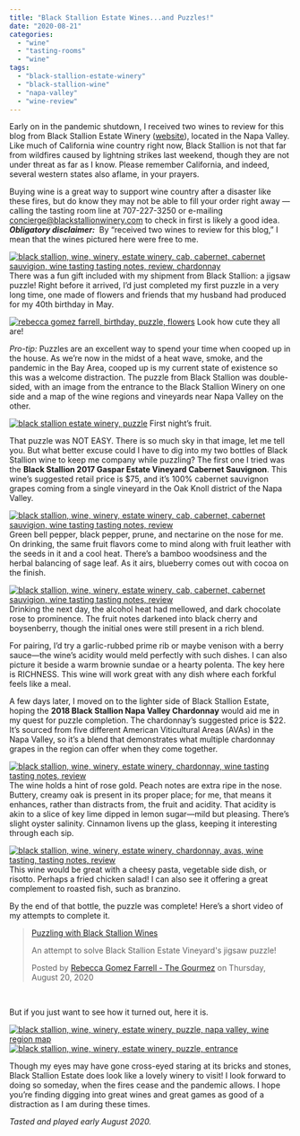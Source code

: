 ```yaml
---
title: "Black Stallion Estate Wines...and Puzzles!"
date: "2020-08-21"
categories:
  - "wine"
  - "tasting-rooms"
  - "wine"
tags:
  - "black-stallion-estate-winery"
  - "black-stallion-wine"
  - "napa-valley"
  - "wine-review"
---
```


<script async defer="" crossorigin="anonymous" src="https://connect.facebook.net/en_US/sdk.js#xfbml=1&version=v8.0&appId=152380721638567&autoLogAppEvents=1" nonce="8ZGIyh6L"></script>

Early on in the pandemic shutdown, I received two wines to review for this blog from Black Stallion Estate Winery ([website](https://www.blackstallionwinery.com/)), located in the Napa Valley. Like much of California wine country right now, Black Stallion is not that far from wildfires caused by lightning strikes last weekend, though they are not under threat as far as I know. Please remember California, and indeed, several western states also aflame, in your prayers.

Buying wine is a great way to support wine country after a disaster like these fires, but do know they may not be able to fill your order right away — calling the tasting room line at 707-227-3250 or e-mailing [concierge@blackstallionwinery.com](mailto:concierge@blackstallionwinery.com) to check in first is likely a good idea. **_Obligatory disclaimer:_**  By “received two wines to review for this blog,” I mean that the wines pictured here were free to me.

[![black stallion, wine, winery, estate winery, cab, cabernet, cabernet sauvigion, wine tasting tasting notes, review, chardonnay](https://thegourmez-wpmedia.s3.amazonaws.com/2020/08/Black-Stallion-002-411x500.jpg)](https://thegourmez-wpmedia.s3.amazonaws.com/2020/08/Black-Stallion-002.jpg)There was a fun gift included with my shipment from Black Stallion: a jigsaw puzzle! Right before it arrived, I’d just completed my first puzzle in a very long time, one made of flowers and friends that my husband had produced for my 40th birthday in May.




<div class="caption">

[![rebecca gomez farrell, birthday, puzzle, flowers](https://thegourmez-wpmedia.s3.amazonaws.com/2020/08/birthday-puzzle-500x375.jpg)](https://thegourmez-wpmedia.s3.amazonaws.com/2020/08/birthday-puzzle.jpg) Look how cute they all are!</div>


_Pro-tip:_ Puzzles are an excellent way to spend your time when cooped up in the house. As we’re now in the midst of a heat wave, smoke, and the pandemic in the Bay Area, cooped up is my current state of existence so this was a welcome distraction. The puzzle from Black Stallion was double-sided, with an image from the entrance to the Black Stallion Winery on one side and a map of the wine regions and vineyards near Napa Valley on the other.




<div class="caption">

[![black stallion estate winery, puzzle](https://thegourmez-wpmedia.s3.amazonaws.com/2020/08/Black-Stallion-001-500x375.jpg)](https://thegourmez-wpmedia.s3.amazonaws.com/2020/08/Black-Stallion-001.jpg) First night’s fruit.</div>


That puzzle was NOT EASY. There is so much sky in that image, let me tell you. But what better excuse could I have to dig into my two bottles of Black Stallion wine to keep me company while puzzling? The first one I tried was the **Black Stallion 2017 Gaspar Estate Vineyard Cabernet Sauvignon**. This wine’s suggested retail price is $75, and it’s 100% cabernet sauvignon grapes coming from a single vineyard in the Oak Knoll district of the Napa Valley.

[![black stallion, wine, winery, estate winery, cab, cabernet, cabernet sauvigion, wine tasting tasting notes, review](https://thegourmez-wpmedia.s3.amazonaws.com/2020/08/Black-Stallion-005-401x500.jpg)](https://thegourmez-wpmedia.s3.amazonaws.com/2020/08/Black-Stallion-005.jpg)Green bell pepper, black pepper, prune, and nectarine on the nose for me. On drinking, the same fruit flavors come to mind along with fruit leather with the seeds in it and a cool heat. There’s a bamboo woodsiness and the herbal balancing of sage leaf. As it airs, blueberry comes out with cocoa on the finish.

[![black stallion, wine, winery, estate winery, cab, cabernet, cabernet sauvigion, wine tasting tasting notes, review](https://thegourmez-wpmedia.s3.amazonaws.com/2020/08/Black-Stallion-006-375x500.jpg)](https://thegourmez-wpmedia.s3.amazonaws.com/2020/08/Black-Stallion-006.jpg)Drinking the next day, the alcohol heat had mellowed, and dark chocolate rose to prominence. The fruit notes darkened into black cherry and boysenberry, though the initial ones were still present in a rich blend.

For pairing, I’d try a garlic-rubbed prime rib or maybe venison with a berry sauce—the wine’s acidity would meld perfectly with such dishes. I can also picture it beside a warm brownie sundae or a hearty polenta. The key here is RICHNESS. This wine will work great with any dish where each forkful feels like a meal.

A few days later, I moved on to the lighter side of Black Stallion Estate, hoping the **2018 Black Stallion Napa Valley Chardonnay** would aid me in my quest for puzzle completion. The chardonnay’s suggested price is $22. It’s sourced from five different American Viticultural Areas (AVAs) in the Napa Valley, so it’s a blend that demonstrates what multiple chardonnay grapes in the region can offer when they come together.

[![black stallion, wine, winery, estate winery, chardonnay, wine tasting tasting notes, review](https://thegourmez-wpmedia.s3.amazonaws.com/2020/08/Black-Stallion-004-500x386.jpg)](https://thegourmez-wpmedia.s3.amazonaws.com/2020/08/Black-Stallion-004.jpg)The wine holds a hint of rose gold. Peach notes are extra ripe in the nose. Buttery, creamy oak is present in its proper place; for me, that means it enhances, rather than distracts from, the fruit and acidity. That acidity is akin to a slice of key lime dipped in lemon sugar—mild but pleasing. There’s slight oyster salinity. Cinnamon livens up the glass, keeping it interesting through each sip.

[![black stallion, wine, winery, estate winery, chardonnay, avas, wine tasting, tasting notes, review](https://thegourmez-wpmedia.s3.amazonaws.com/2020/08/Black-Stallion-007-399x500.jpg)](https://thegourmez-wpmedia.s3.amazonaws.com/2020/08/Black-Stallion-007.jpg)This wine would be great with a cheesy pasta, vegetable side dish, or risotto. Perhaps a fried chicken salad! I can also see it offering a great complement to roasted fish, such as branzino.

By the end of that bottle, the puzzle was complete! Here’s a short video of my attempts to complete it.

> [Puzzling with Black Stallion Wines](https://developers.facebook.com/RebeccaGomezFarrell/videos/774948563258538/)
>
> An attempt to solve Black Stallion Estate Vineyard's jigsaw puzzle!
>
> Posted by [Rebecca Gomez Farrell - The Gourmez](https://www.facebook.com/RebeccaGomezFarrell/) on Thursday, August 20, 2020

 

But if you just want to see how it turned out, here it is.

[![black stallion, wine, winery, estate winery, puzzle, napa valley, wine region map](https://thegourmez-wpmedia.s3.amazonaws.com/2020/08/Black-Stallion-008-375x500.jpg)](https://thegourmez-wpmedia.s3.amazonaws.com/2020/08/Black-Stallion-008.jpg) [![black stallion, wine, winery, estate winery, puzzle, entrance](https://thegourmez-wpmedia.s3.amazonaws.com/2020/08/Black-Stallion-009-500x368.jpg)](https://thegourmez-wpmedia.s3.amazonaws.com/2020/08/Black-Stallion-009.jpg)

Though my eyes may have gone cross-eyed staring at its bricks and stones, Black Stallion Estate does look like a lovely winery to visit! I look forward to doing so someday, when the fires cease and the pandemic allows. I hope you’re finding digging into great wines and great games as good of a distraction as I am during these times.

_Tasted and played early August 2020._
